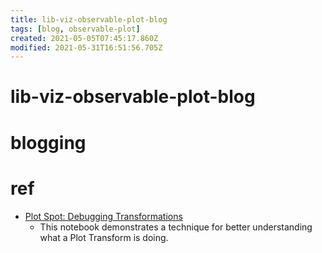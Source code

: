 ```yaml
---
title: lib-viz-observable-plot-blog
tags: [blog, observable-plot]
created: 2021-05-05T07:45:17.860Z
modified: 2021-05-31T16:51:56.705Z
---
```


# lib-viz-observable-plot-blog

# blogging
# ref

- [Plot Spot: Debugging Transformations](https://observablehq.com/@enjalot/plot-spot)
  - This notebook demonstrates a technique for better understanding what a Plot Transform is doing. 
